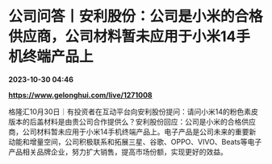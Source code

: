 # 公司问答丨安利股份：公司是小米的合格供应商，公司材料暂未应用于小米14手机终端产品上

**2023-10-30 04:46**

**https://www.gelonghui.com/live/1271008**

格隆汇10月30日｜有投资者在互动平台向安利股份提问：请问小米14的粉色素皮版本的后盖材料是由贵公司合作提供么？安利股份回应：公司是小米的合格供应商，公司材料暂未应用于小米14手机终端产品上。电子产品是公司未来的重要新动能和增量空间，公司积极联系和拓展三星、谷歌、OPPO、VIVO、Beats等电子产品相关品牌企业，努力扩大销售，提高市场份额，实现更好的效益。